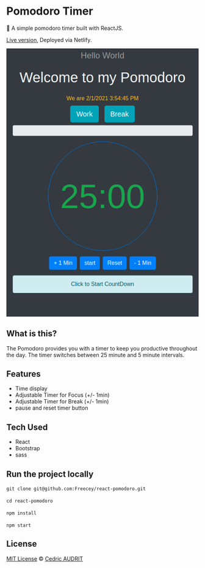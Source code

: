 # Pomodoro Timer
:tomato: A simple pomodoro timer built with ReactJS. 

[Live version](https://pomodoro.neant.be/), Deployed via Netlify.

![Screenshot](https://github.com/Freecey/react-pomodoro/raw/master/src/img/Screenshot.png)

## What is this?

The Pomodoro provides you with a timer to keep you productive throughout the day. The timer switches between 25 minute and 5 minute intervals.

## Features

- Time display
- Adjustable Timer for Focus (+/- 1min)
- Adjustable Timer for Break (+/- 1min)
- pause and reset timer button

## Tech Used

- React
- Bootstrap
- sass

## Run the project locally
```
git clone git@github.com:Freecey/react-pomodoro.git

cd react-pomodoro

npm install

npm start
```

## License
[MIT License](https://github.com/Freecey/react-pomodoro/blob/master/LICENSE.md) © [Cedric AUDRIT](https://www.audrit.be/)